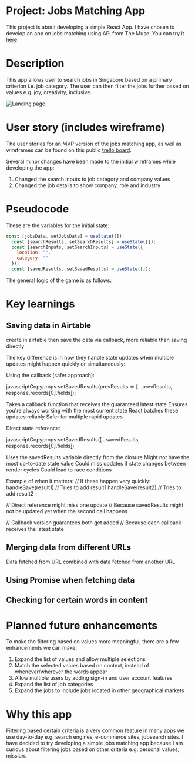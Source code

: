 # Project: Jobs Matching App
This project is about developing a simple React App. I have chosen to develop an app on jobs matching using API from The Muse. You can try it [here](https://jobsmatching.netlify.app/).

# Description 
This app allows user to search jobs in Singapore based on a primary criterion i.e. job category. The user can then filter the jobs further based on values e.g. joy, creativity, inclusive. 

![Landing page](https://i.imgur.com/5MSh23c.png)

# User story (includes wireframe)
The user stories for an MVP version of the jobs matching app, as well as wireframes can be found on this public [trello board](https://trello.com/b/XKLA7OIr/project-2-react-app-jobs-matching).

Several minor changes have been made to the initial wireframes while developing the app:
1. Changed the search inputs to job category and company values
2. Changed the job details to show company, role and industry

  
# Pseudocode

These are the variables for the initial state:
```javascript
const [jobsData, setJobsData] = useState([]);
  const [searchResults, setSearchResults] = useState([]);
  const [searchInputs, setSearchInputs] = useState({
    location: "",
    category: ""
  });
  const [savedResults, setSavedResults] = useState([]);
```
The general logic of the game is as follows:


# Key learnings
## Saving data in Airtable
create in airtable then save the data via callback, more reliable than saving directly

The key difference is in how they handle state updates when multiple updates might happen quickly or simultaneously:

Using the callback (safer approach):

javascriptCopyprops.setSavedResults(prevResults => [...prevResults, response.records[0].fields]);

Takes a callback function that receives the guaranteed latest state
Ensures you're always working with the most current state
React batches these updates reliably
Safer for multiple rapid updates


Direct state reference:

javascriptCopyprops.setSavedResults([...savedResults, response.records[0].fields])

Uses the savedResults variable directly from the closure
Might not have the most up-to-date state value
Could miss updates if state changes between render cycles
Could lead to race conditions

Example of when it matters:
// If these happen very quickly:
handleSave(result1) // Tries to add result1
handleSave(result2) // Tries to add result2

// Direct reference might miss one update
// Because savedResults might not be updated yet when the second call happens

// Callback version guarantees both get added
// Because each callback receives the latest state

## Merging data from different URLs
Data fetched from URL combined with data fetched from another URL

## Using Promise when fetching data

## Checking for certain words in content

# Planned future enhancements
To make the filtering based on values more meaningful, there are a few enhancements we can make:
1. Expand the list of values and allow multiple selections
2. Match the selected values based on context, instead of whenever/wherever the words appear
3. Allow multiple users by adding sign-in and user account features
4. Expand the list of job categories
5. Expand the jobs to include jobs located in other geographical markets

# Why this app
Filtering based certain criteria is a very common feature in many apps we use day-to-day e.g. search engines, e-commerce sites, jobsearch sites. I have decided to try developing a simple jobs matching app because I am curious about filtering jobs based on other criteria e.g. personal values, mission.

